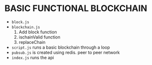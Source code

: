# BASIC FUNCTIONAL BLOCKCHAIN

*   `block.js`
*   `blockchain.js` 
    1. Add block function
    2. ischainValid function
    3. replaceChain
*   `script.js` runs a basic blockchain through a loop
*   `pubsub.js` is created using redis. peer to peer network
*   `index.js` runs the api